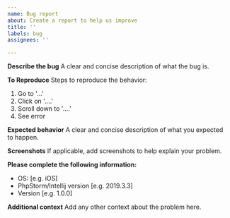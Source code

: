 ```yaml
---
name: Bug report
about: Create a report to help us improve
title: ''
labels: bug
assignees: ''

---
```


<!---
    Thank you for contributing to Magento.
    To help us process this issue we recommend that you add the following information:
     - Summary of the issue,
     - Information on your environment,
     - Steps to reproduce,
     - Expected and actual results,
    Fields marked with (*) are required. Please don't remove the template.
-->

**Describe the bug**
A clear and concise description of what the bug is.

**To Reproduce**
Steps to reproduce the behavior:
1. Go to '...'
2. Click on '....'
3. Scroll down to '....'
4. See error

**Expected behavior**
A clear and concise description of what you expected to happen.

**Screenshots**
If applicable, add screenshots to help explain your problem.

**Please complete the following information:**
 - OS: [e.g. iOS]
 - PhpStorm/Intellij version [e.g. 2019.3.3]
 - Version [e.g. 1.0.0]

**Additional context**
Add any other context about the problem here.
